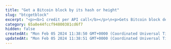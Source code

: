 ```yaml
---
title: "Get a Bitcoin block by its hash or height"
slug: "btcgetblock"
excerpt: "<p><b>1 credit per API call</b></p>\n<p>Gets Bitcoin block detail by block hash or height.</p>"
category: 65a8e44fccf94800381cd6f7
hidden: false
createdAt: "Mon Feb 05 2024 11:38:50 GMT+0000 (Coordinated Universal Time)"
updatedAt: "Mon Feb 05 2024 11:38:51 GMT+0000 (Coordinated Universal Time)"
---
```

